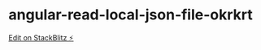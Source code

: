 # angular-read-local-json-file-okrkrt

[Edit on StackBlitz ⚡️](https://stackblitz.com/edit/angular-read-local-json-file-esjjva)